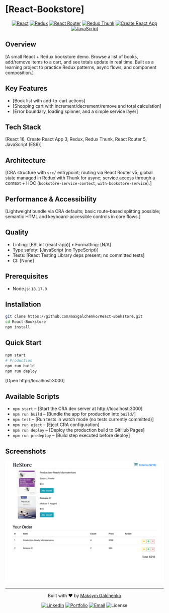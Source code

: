 # [React-Bookstore]

<div align="center">

[![React](https://img.shields.io/badge/React-16.13-61DAFB?style=for-the-badge&logo=react&logoColor=black)](https://react.dev)
[![Redux](https://img.shields.io/badge/Redux-7.2-764ABC?style=for-the-badge&logo=redux&logoColor=white)](https://redux.js.org/)
[![React Router](https://img.shields.io/badge/React%20Router-5.1-CA4245?style=for-the-badge&logo=reactrouter&logoColor=white)](https://reactrouter.com/)
[![Redux Thunk](https://img.shields.io/badge/Redux%20Thunk-2.3-593D88?style=for-the-badge)](https://github.com/reduxjs/redux-thunk)
[![Create React App](https://img.shields.io/badge/Create%20React%20App-3.4-09D3AC?style=for-the-badge&logo=create-react-app&logoColor=white)](https://create-react-app.dev/)
[![JavaScript](https://img.shields.io/badge/JavaScript-ES6-F7DF1E?style=for-the-badge&logo=javascript&logoColor=black)](https://developer.mozilla.org/en-US/docs/Web/JavaScript)

</div>

## Overview

[A small React + Redux bookstore demo. Browse a list of books, add/remove items to a cart, and see totals update in real time. Built as a learning project to practice Redux patterns, async flows, and component composition.]

## Key Features

- [Book list with add-to-cart actions]
- [Shopping cart with increment/decrement/remove and total calculation]
- [Error boundary, loading spinner, and a simple service layer]

## Tech Stack

[React 16, Create React App 3, Redux, Redux Thunk, React Router 5, JavaScript (ES6)]

## Architecture

[CRA structure with `src/` entrypoint; routing via React Router v5; global state managed in Redux with Thunk for async; service access through a context + HOC (`bookstore-service-context`, `with-bookstore-service`).]

## Performance & Accessibility

[Lightweight bundle via CRA defaults; basic route-based splitting possible; semantic HTML and keyboard-accessible controls in core flows.]

## Quality

- Linting: [ESLint (react-app)] • Formatting: [N/A]
- Type safety: [JavaScript (no TypeScript)]
- Tests: [React Testing Library deps present; no committed tests]
- CI: [None]

## Prerequisites

- Node.js: `18.17.0`

## Installation

```bash
git clone https://github.com/maxgalchenko/React-Bookstore.git
cd React-Bookstore
npm install
```

## Quick Start

```bash
npm start
# Production
npm run build
npm run deploy
```

[Open http://localhost:3000]

## Available Scripts

- `npm start` – [Start the CRA dev server at http://localhost:3000]
- `npm run build` – [Bundle the app for production into `build/`]
- `npm test` – [Run tests in watch mode (no tests currently committed)]
- `npm run eject` – [Eject CRA configuration]
- `npm run deploy` – [Deploy the production build to GitHub Pages]
- `npm run predeploy` – [Build step executed before deploy]

## Screenshots

![Main](./public/localhost_3000_React-Bookstore.png)

---

<div align="center">

Built with ❤️ by [Maksym Galchenko](https://github.com/maxgalchenko)

[![LinkedIn](https://img.shields.io/badge/LinkedIn-Connect-blue?style=for-the-badge&logo=linkedin)](https://www.linkedin.com/in/galchenko-max/)
[![Portfolio](https://img.shields.io/badge/Portfolio-Visit-green?style=for-the-badge&logo=web)](https://portfolio-green-six-29.vercel.app/)
[![Email](https://img.shields.io/badge/Email-Contact-red?style=for-the-badge&logo=gmail)](mailto:galchenko.maksym@gmail.com)
![License](https://img.shields.io/badge/License-MIT-yellow?style=for-the-badge)

</div>
